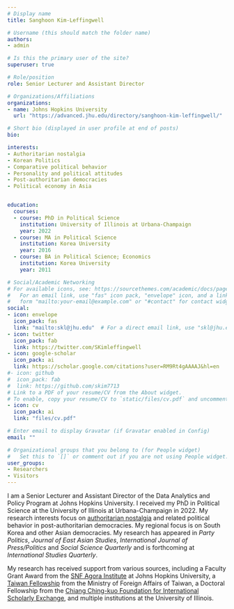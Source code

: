 ```yaml
---
# Display name
title: Sanghoon Kim-Leffingwell

# Username (this should match the folder name)
authors:
- admin

# Is this the primary user of the site?
superuser: true

# Role/position
role: Senior Lecturer and Assistant Director

# Organizations/Affiliations
organizations:
- name: Johns Hopkins University
  url: "https://advanced.jhu.edu/directory/sanghoon-kim-leffingwell/"

# Short bio (displayed in user profile at end of posts)
bio: 

interests:
- Authoritarian nostalgia
- Korean Politics
- Comparative political behavior
- Personality and political attitudes
- Post-authoritarian democracies
- Political economy in Asia


education:
  courses:
  - course: PhD in Political Science
    institution: University of Illinois at Urbana-Champaign
    year: 2022
  - course: MA in Political Science
    institution: Korea University
    year: 2016
  - course: BA in Political Science; Economics
    institution: Korea University
    year: 2011

# Social/Academic Networking
# For available icons, see: https://sourcethemes.com/academic/docs/page-builder/#icons
#   For an email link, use "fas" icon pack, "envelope" icon, and a link in the
#   form "mailto:your-email@example.com" or "#contact" for contact widget.
social:
- icon: envelope
  icon_pack: fas
  link: "mailto:skl@jhu.edu"  # For a direct email link, use "skl@jhu.edu".
- icon: twitter
  icon_pack: fab
  link: https://twitter.com/SKimleffingwell
- icon: google-scholar
  icon_pack: ai
  link: https://scholar.google.com/citations?user=RM9Rt4gAAAAJ&hl=en
#- icon: github
#  icon_pack: fab
#  link: https://github.com/skim7713
# Link to a PDF of your resume/CV from the About widget.
# To enable, copy your resume/CV to `static/files/cv.pdf` and uncomment the lines below.
- icon: cv
  icon_pack: ai
  link: "files/cv.pdf"

# Enter email to display Gravatar (if Gravatar enabled in Config)
email: ""

# Organizational groups that you belong to (for People widget)
#   Set this to `[]` or comment out if you are not using People widget.
user_groups:
- Researchers
- Visitors
---
```


I am a Senior Lecturer and Assistant Director of the Data Analytics and Policy Program at Johns Hopkins University. I received my PhD in Political Science at the University of Illinois at Urbana-Champaign in 2022. My research interests focus on [authoritarian nostalgia](https://www.sanghoonkim.org/publication/dissertation/bookproject/) and related political behavior in post-authoritarian democracies. My regional focus is on South Korea and other Asian democracies. My research has appeared in *Party Politics*, *Journal of East Asian Studies*, _International Journal of Press/Politics_ and *Social Science Quarterly* and is forthcoming at _International Studies Quarterly_.
 
My research has received support from various sources, including a Faculty Grant Award from the [SNF Agora Institute](https://snfagora.jhu.edu) at Johns Hopkins University, a [Taiwan Fellowship](https://taiwanfellowship.ncl.edu.tw/eng/index.aspx) from the Ministry of Foreign Affairs of Taiwan, a Doctoral Fellowship from the [Chiang Ching-kuo Foundation for International Scholarly Exchange](http://www.cckf.org/en/), and multiple institutions at the University of Illinois. 


